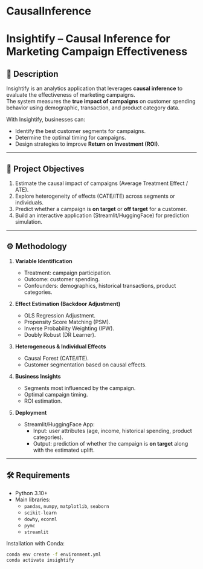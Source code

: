 # CausalInference
# Insightify – Causal Inference for Marketing Campaign Effectiveness

## 📌 Description
Insightify is an analytics application that leverages **causal inference** to evaluate the effectiveness of marketing campaigns.  
The system measures the **true impact of campaigns** on customer spending behavior using demographic, transaction, and product category data.  

With Insightify, businesses can:
- Identify the best customer segments for campaigns.  
- Determine the optimal timing for campaigns.  
- Design strategies to improve **Return on Investment (ROI)**.  

---

## 🎯 Project Objectives
1. Estimate the causal impact of campaigns (Average Treatment Effect / ATE).  
2. Explore heterogeneity of effects (CATE/ITE) across segments or individuals.  
3. Predict whether a campaign is **on target** or **off target** for a customer.  
4. Build an interactive application (Streamlit/HuggingFace) for prediction simulation.  

---

## ⚙️ Methodology
1. **Variable Identification**
   - Treatment: campaign participation.  
   - Outcome: customer spending.  
   - Confounders: demographics, historical transactions, product categories.  

2. **Effect Estimation (Backdoor Adjustment)**
   - OLS Regression Adjustment.  
   - Propensity Score Matching (PSM).  
   - Inverse Probability Weighting (IPW).  
   - Doubly Robust (DR Learner).  

3. **Heterogeneous & Individual Effects**
   - Causal Forest (CATE/ITE).  
   - Customer segmentation based on causal effects.  

4. **Business Insights**
   - Segments most influenced by the campaign.  
   - Optimal campaign timing.  
   - ROI estimation.  

5. **Deployment**
   - Streamlit/HuggingFace App:
     - Input: user attributes (age, income, historical spending, product categories).  
     - Output: prediction of whether the campaign is **on target** along with the estimated uplift.  

---

## 🛠️ Requirements
- Python 3.10+  
- Main libraries:
  - `pandas`, `numpy`, `matplotlib`, `seaborn`  
  - `scikit-learn`  
  - `dowhy`, `econml`  
  - `pymc`  
  - `streamlit`  

Installation with Conda:
```bash
conda env create -f environment.yml
conda activate insightify